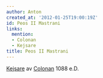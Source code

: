 ```yaml
---
author: Anton
created_at: '2012-01-25T19:00:19Z'
id: Peos II Mastrani
links:
  mention:
  - Colonan
  - Kejsare
title: Peos II Mastrani
---
```


[Kejsare] av [Colonan] 1088 e.D.

  [Kejsare]: Kejsare
  [Colonan]: Colonan
